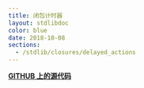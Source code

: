 ```yaml
---
title: 闭包计时器
layout: stdlibdoc
color: blue
date: 2018-10-08
sections:
  - /stdlib/closures/delayed_actions
---
```


**[GITHUB 上的源代码](https://github.com/wurstscript/WurstStdlib2/blob/master/wurst/closures/ClosureTimers.wurst)**